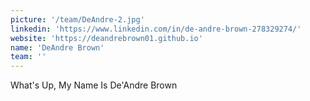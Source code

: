 ```yaml
---
picture: '/team/DeAndre-2.jpg'
linkedin: 'https://www.linkedin.com/in/de-andre-brown-278329274/'
website: 'https://deandrebrown01.github.io'
name: 'DeAndre Brown'
team: ''
---
```

What's Up, My Name Is De'Andre Brown